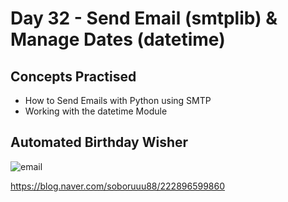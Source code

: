 # Day 32 - Send Email (smtplib) & Manage Dates (datetime)
## Concepts Practised
- How to Send Emails with Python using SMTP
- Working with the datetime Module
## Automated Birthday Wisher
![email](https://user-images.githubusercontent.com/116648895/223879972-1384da38-6032-4d4d-b8f2-3d05f25be225.png)

https://blog.naver.com/soboruuu88/222896599860
